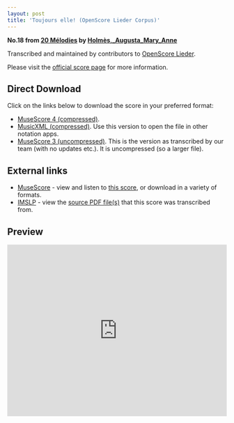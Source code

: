 ```yaml
---
layout: post
title: 'Toujours elle! (OpenScore Lieder Corpus)'
---
```


__No.18 from [20 Mélodies](https://fourscoreandmore.org/openscore/lieder/Holm%C3%A8s,_Augusta_Mary_Anne/20_M%C3%A9lodies/) by [Holmès,_Augusta_Mary_Anne](https://fourscoreandmore.org/openscore/lieder/Holm%C3%A8s,_Augusta_Mary_Anne)__

Transcribed and maintained by contributors to [OpenScore Lieder].

Please visit the [official score page] for more information.

[official score page]: https://musescore.com/openscore-lieder-corpus/scores/5991526
[OpenScore Lieder]: https://musescore.com/openscore-lieder-corpus

## Direct Download

Click on the links below to download the score in your preferred format:
- [MuseScore 4 (compressed)](https://fourscoreandmore.org/openscore/lieder/Holm%C3%A8s,_Augusta_Mary_Anne/20_M%C3%A9lodies/18_Toujours_elle%21.mscz).
- [MusicXML (compressed)](https://fourscoreandmore.org/openscore/lieder/Holm%C3%A8s,_Augusta_Mary_Anne/20_M%C3%A9lodies/18_Toujours_elle%21.mxl). Use this version to open the file in other notation apps.
- [MuseScore 3 (uncompressed)](https://raw.githubusercontent.com/OpenScore/Lieder/refs/heads/main/scores/Holm%C3%A8s,_Augusta_Mary_Anne/20_M%C3%A9lodies/18_Toujours_elle%21/lc5991526.mscx). This is the version as transcribed by our team (with no updates etc.). It is uncompressed (so a larger file).

## External links

- [MuseScore] - view and listen to [this score][MuseScore], or download in a variety of formats.
- [IMSLP] - view the [source PDF file(s)][IMSLP] that this score was transcribed from.

[MuseScore]: https://musescore.com/score/5991526
[IMSLP]: https://imslp.org/wiki/Special:ReverseLookup/295514

## Preview

<iframe width="100%" height="394" src="https://musescore.com/openscore-lieder-corpus/scores/5991526/embed" frameborder="0" allowfullscreen allow="autoplay; fullscreen"></iframe>
